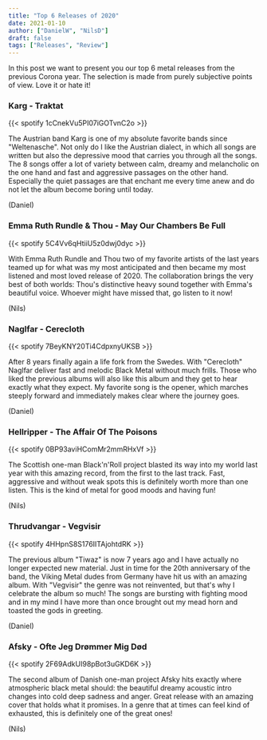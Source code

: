 ```yaml
---
title: "Top 6 Releases of 2020"
date: 2021-01-10
author: ["DanielW", "NilsD"]
draft: false
tags: ["Releases", "Review"]
---
```


In this post we want to present you our top 6 metal releases from the previous Corona year. The selection is made from purely subjective points of view. Love it or hate it!

### Karg - Traktat

{{< spotify 1cCnekVu5PI07iGOTvnC2o >}}

The Austrian band Karg is one of my absolute favorite bands since "Weltenasche". Not only do I like the Austrian dialect, in which all songs are written but also the depressive mood that carries you through all the songs. The 8 songs offer a lot of variety between calm, dreamy and melancholic on the one hand and fast and aggressive passages on the other hand. Especially the quiet passages are that enchant me every time anew and do not let the album become boring until today.

(Daniel)

### Emma Ruth Rundle & Thou - May Our Chambers Be Full

{{< spotify 5C4Vv6qHtiiU5z0dwj0dyc >}}

With Emma Ruth Rundle and Thou two of my favorite artists of the last years teamed up for what was my most anticipated and then became my most listened and most loved release of 2020. The collaboration brings the very best of both worlds: Thou's distinctive heavy sound together with Emma's beautiful voice. Whoever might have missed that, go listen to it now!

(Nils)

### Naglfar - Cerecloth

{{< spotify 7BeyKNY20Ti4CdpxnyUKSB >}}

After 8 years finally again a life fork from the Swedes. With "Cerecloth" Naglfar deliver fast and melodic Black Metal without much frills. Those who liked the previous albums will also like this album and they get to hear exactly what they expect. My favorite song is the opener, which marches steeply forward and immediately makes clear where the journey goes.

(Daniel)

### Hellripper - The Affair Of The Poisons

{{< spotify 0BP93aviHComMr2mmRHxVf >}}

The Scottish one-man Black'n'Roll project blasted its way into my world last year with this amazing record, from the first to the last track. Fast, aggressive and without weak spots this is definitely worth more than one listen. This is the kind of metal for good moods and having fun!

(Nils)

### Thrudvangar - Vegvisir

{{< spotify 4HHpnS8S176IITAjohtdRK >}}

The previous album "Tiwaz" is now 7 years ago and I have actually no longer expected new material. Just in time for the 20th anniversary of the band, the Viking Metal dudes from Germany have hit us with an amazing album. With "Vegvisir" the genre was not reinvented, but that's why I celebrate the album so much! The songs are bursting with fighting mood and in my mind I have more than once brought out my mead horn and toasted the gods in greeting.

(Daniel)

### Afsky - Ofte Jeg Drømmer Mig Død

{{< spotify 2F69AdkUI98pBot3uGKD6K >}}

The second album of Danish one-man project Afsky hits exactly where atmospheric black metal should: the beautiful dreamy acoustic intro changes into cold deep sadness and anger. Great release with an amazing cover that holds what it promises. In a genre that at times can feel kind of exhausted, this is definitely one of the great ones!

(Nils)
